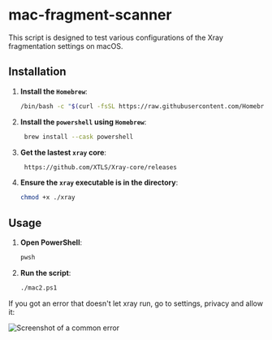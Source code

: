# mac-fragment-scanner

This script is designed to test various configurations of the Xray fragmentation settings on macOS.

## Installation

1.  **Install the `Homebrew`**:
    ```sh
    /bin/bash -c "$(curl -fsSL https://raw.githubusercontent.com/Homebrew/install/HEAD/install.sh)"
    ```
   
2. **Install the `powershell` using `Homebrew`**:
   ```sh
    brew install --cask powershell
    ```

3. **Get the lastest `xray` core**:
   ```sh
    https://github.com/XTLS/Xray-core/releases
    ```
   
4. **Ensure the `xray` executable is in the directory**:
    ```sh
    chmod +x ./xray
    ```

## Usage

1. **Open PowerShell**:
    ```sh
    pwsh
    ```

2. **Run the script**:
    ```sh
    ./mac2.ps1
    ```


If you got an error that doesn't let xray run, go to settings, privacy and allow it:

![Screenshot of a common error](xrayblocked.png)


